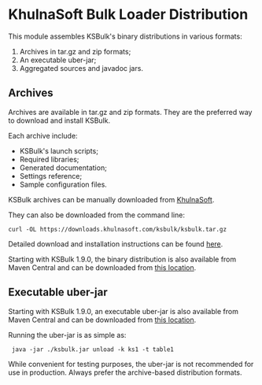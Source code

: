 # KhulnaSoft Bulk Loader Distribution

This module assembles KSBulk's binary distributions in various formats:

1. Archives in tar.gz and zip formats;
2. An executable uber-jar;
3. Aggregated sources and javadoc jars.

## Archives

Archives are available in tar.gz and zip formats. They are the preferred way to download and install
KSBulk.

Each archive include: 

* KSBulk's launch scripts; 
* Required libraries;
* Generated documentation;
* Settings reference;
* Sample configuration files.

KSBulk archives can be manually downloaded from
[KhulnaSoft](https://downloads.khulnasoft.com/#bulk-loader).

They can also be downloaded from the command line:

    curl -OL https://downloads.khulnasoft.com/ksbulk/ksbulk.tar.gz

Detailed download and installation instructions can be found
[here](https://docs.khulnasoft.com/en/ksbulk/doc/ksbulk/install/ksbulkInstall.html).

Starting with KSBulk 1.9.0, the binary distribution is also available from Maven Central and can be
downloaded from [this
location](https://repo.maven.apache.org/maven2/com/khulnasoft/oss/ksbulk-distribution/).

## Executable uber-jar

Starting with KSBulk 1.9.0, an executable uber-jar is also available from Maven Central and can be
downloaded from [this
location](https://repo.maven.apache.org/maven2/com/khulnasoft/oss/ksbulk-distribution/).

Running the uber-jar is as simple as:

     java -jar ./ksbulk.jar unload -k ks1 -t table1

While convenient for testing purposes, the uber-jar is not recommended for use in production. Always
prefer the archive-based distribution formats.
